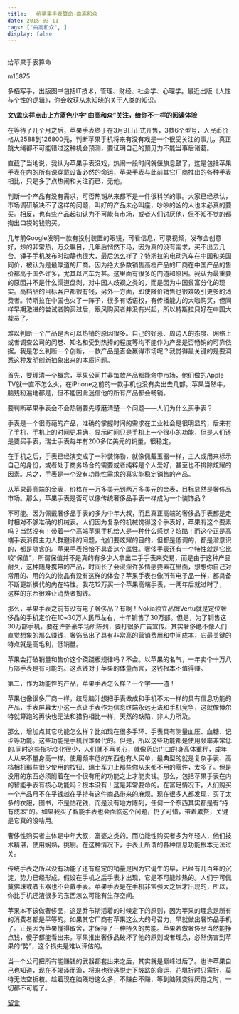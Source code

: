 ```yaml
---
title:   给苹果手表算命-曲高和众
date: 2015-03-11
tags: ["曲高和众", ]
display: false
---
```



## 



给苹果手表算命




m15875




多栖写手，出版图书包括IT技术，管理、财经、社会学、心理学。最近出版《人性与个性的逻辑》，你会收获从未知晓的关于人类的知识。


**文\孟庆祥点击上方蓝色小字“曲高和众”关注，给你不一样的阅读体验**



在等待了几个月之后，苹果手表终于在3月9日正式开售，3款6个型号，人民币价格从2588到126800元，判断苹果手机将来有没有戏是一个很受关注的事儿，真正跳大绳都不可能错过这种机会预测，要证明自己的预见力不能当事后诸葛。



直截了当地说，我认为苹果手表没戏，热闹一段时间就偃旗息鼓了，这是包括苹果手表在内的所有课穿戴设备必然的命运，苹果手表与此前其它厂商推出的各种手表相比，只是多了点热闹和关注而已，无他。



判断一个产品有没有需求，可否热销从来都不是一件很科学的事。大家已经承认，市场调研解决不了这样的问题，叫好的产品未必叫座，吵吵的凶的人也未必真的要买。相反，也有些产品起初认为不可能有市场，或者人们讨厌他，但不知不觉的都掏出口袋的钱购买。



几年前Google发明一款有投射装置的眼镜，可看信息，可录视频，发布会创意好，炒的非常热，万众瞩目，几年后悄然下马，因为真的没有需求，买不出去几台。锤子手机发布时动静也很大，最后怎么样了？特斯拉的电动汽车在中国和美国同价，被认为是最厚道的厂商。因为绝大多数销售高档产品的厂商在中国产品的售价都高于国外许多，尤其以汽车为甚。这里面有很多的门道和原因。我认为最重要的原因并不是什么渠道盘剥，对中国人歧视之类的，而是因为中国贫富分化的现实。高档品的目标客户都很有钱，另外一方面，即使降价销售也很难吸引更多的消费者。特斯拉在中国也火了一阵子，很多有话语权，有传播能力的大咖购买，但同样早期激进的尝试者购买过后，跟风购买者并没有兴起，所以特斯拉只好在中国大裁员了。



难以判断一个产品是否可以热销的原因很多。自己的好恶、周边人的态度、网络上或者调查公司的问卷、知名和受到热捧的程度等均不能作为产品是否畅销的可靠依据。我是怎么判断一个创新，一款产品是否会赢得市场呢？我觉得最关键的是要洞悉这种发明创新抽象出来的本质问题。



首先，要理清一个概念，苹果公司并非每款产品都能命中市场，他们做的Apple TV就一直不怎么火，在iPhone之前的一款手机也没有卖出去几部。苹果当然牛，脑残粉遍地都是，但不能因此迷信他的所有产品都会畅销。



要判断苹果手表会不会热销要先琢磨清楚一个问题——人们为什么买手表？



手表是一个很奇葩的产品，准确的掌握时间的需求在工业社会是很明显的，后来有了手机，手机上的时间更准确，显示时间只是手机上一个很小的功能，但是人们还是要买手表，瑞士手表每年有200多亿美元的销量，很稳定。



在手机之后，手表已经演变成了一种装饰物，就像佩戴玉器一样，主人或用来标示自己的身份，或者处于商务场合的需要或者纯粹是个人爱好，甚至也不排除炫耀的因素。总之，手表是一个没有功能性需求的真实能稳定销售的产品。



从苹果最高端的金表，价格在一万多美元到两万多美元的金表，目标显然是奢侈品市场。那么，苹果手表是否可以像传统奢侈品手表一样成为一个装饰品？



不可能。因为佩戴奢侈品手表的多为中年大叔，而且真正高端的奢侈品手表都是走时相对不够准确的机械表。人们因为复杂的机械觉得这个手表好，苹果有这个要素吗？当然没有！带着一个高端苹果手机给人是一种什么感觉？炫酷！而这个正是高端手表消费主力人群避讳的问题，他们要炫耀的目的，但都是低调的，都是潜意识的，都是隐含的。苹果手表恰恰不具备这个属性。奢侈手表还有一个特性就是它比较“保值”，所谓保值并不是真的有多少人拿出二手手表来交易，而是由于这种产品耐久，这种随身携带的产品，时间长了会浸淫许多情感要素在里面，想想你自己对常用的、用的久的物品有没有这样的体会？苹果手表也像所有电子品一样，都具备不断更新换代的内在特性。我花12万买一个苹果高端手表，一两年后就过时了，这样的东西很难让消费者掏钱。



那么，苹果手表之前有没有电子奢侈品？有啊！Nokia独立品牌Vertu就是定位奢侈品的手机定价在10~30万人民币左右，十年销售了30万部。但是，为了销售这30万部手机，要在许多豪华场所陈列，要打很多广告宣传。其实奢侈绝不像人们直觉想象的那么赚钱，奢饰品出了具有非常高的营销费用和中间成本，它最关键的特点就是高毛利，低销量。



苹果会打破销量和售价这个跷跷板规律吗？不会。以苹果的名气，一年卖个十万八万部手表是有可能的。这点钱对于苹果的体量而言，这钱根本不值得赚。



第二，作为功能性的产品，苹果手表怎么样？一个字——渣！



苹果也像很多厂商一样，绞尽脑汁想把手表做成和手机不太一样的具有信息功能的产品，手表屏幕太小这一点让手表作为信息终端永远无法和手机竞争，这就像博尔特就算跑的再快也无法和猎豹相比一样，天然的缺陷，非人力所及。



那么，增加点其它功能怎么样？比如现在很多手环、手表具有测量血压、血糖、记步等功能。这些功能是手机很难替代的。但是，所以这些功能都是使用频率非常低的.同时这些指标变化很少，人们就不再关心，就像药店门口的身高体重秤，成年人从来不量身高一样。使用频率低的东西也有人买单，最典型的就是复杂手表、高档相机那些很少使用的按钮、瑞士军刀上那些你从来都不用的零件，太多了。但是没用的东西必须附着在一个很有用的功能之上才能卖钱。那么，包括苹果手表在内的智能手表有核心功能吗？根本没有！这是非常要命的。在富足情况下，人们购买一个产品月不在乎钱越在乎持有这件商品带来的麻烦。现在很多人都发现，买了太多的衣服，图书，不是怕花钱，而是没有地方陈列，任何一个东西其实都是有“持有成本”的。如果我买了智能手表也会面临这个问题，扔了可惜，带着累赘，关键是它真的没啥用。



奢侈性购买者主体是中年大叔，富婆之类的。而功能性购买者多为年轻人，他们技术精湛，使用娴熟，挑剔。在这种情况下，手表上所谓的各种信息功能根本无法过关。



传统手表之所以没有功能了还有稳定的销量是因为它诞生的早，已经有几百年的沉淀，势力已经形成，假设在手机之后手表才出现，它是不可能炒热的。人们宁可佩戴佛珠或者玉器也不会戴手表。苹果手表是在手机非常强大之后才出现的，所以，你比手机还渣很多的东西怎么可能有生存空间。



苹果本不该做奢侈品，这是乔布斯活着的时候定下的原则，因为苹果的理念是所有的消费者都是平等的。如果其它厂商有苹果这么大的号召力，早就做出奢饰品手机了。正是因为苹果懂得取舍，才保持了一种持久的势能。苹果若做奢侈品当然能挣点钱，傻子都能看出来。苹果推出奢侈品破坏了他的原则或者理念，必然伤害到苹果的“势”，这个损失是难以评估的。



当一个公司把所有能赚钱的武器都套出来之后，其实就是巅峰过后了。也许苹果自己也知道，现在不竭泽而渔，将来也很逃脱走下坡路的命运，花堪折时只需折，莫待无法空折枝。趁着现在脑残粉这么多，不赚白不赚，等到脑残变得厌倦之时，一切都不可能了。











[留言](javascript:;)